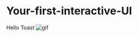 # Your-first-interactive-UI
Hello Toast
![gif](https://user-images.githubusercontent.com/50353804/161391914-9f3f5a0d-dce5-476e-bb95-57735e18c540.gif)
